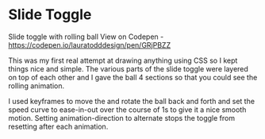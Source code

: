 # Slide Toggle
 Slide toggle with rolling ball
 View on Codepen - https://codepen.io/lauratodddesign/pen/GRjPBZZ

 This was my first real attempt at drawing anything using CSS so I kept things nice and simple. The various parts of the slide toggle were layered on top of each other and I gave the ball 4 sections so that you could see the rolling animation.

 I used keyframes to move the and rotate the ball back and forth and set the speed curve to ease-in-out over the course of 1s to give it a nice smooth motion. Setting animation-direction to alternate stops the toggle from resetting after each animation.
